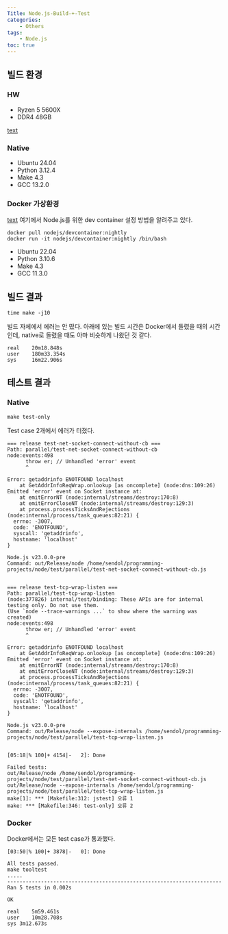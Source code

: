 ```yaml
---
Title: Node.js-Build-+-Test
categories:
    - Others
tags:
    - Node.js
toc: true
---
```


## 빌드 환경
### HW
* Ryzen 5 5600X
* DDR4 48GB

[text](https://github.com/nodejs/node/commit/362afa52ebe462a39874915e5e70d261db153c58)

### Native
* Ubuntu 24.04
* Python 3.12.4
* Make 4.3
* GCC 13.2.0

### Docker 가상환경

[text](https://github.com/nodejs/devcontainer) 여기에서 Node.js를 위한 dev container 설정 방법을 알려주고 있다.
```
docker pull nodejs/devcontainer:nightly
docker run -it nodejs/devcontainer:nightly /bin/bash
```

* Ubuntu 22.04
* Python 3.10.6
* Make 4.3
* GCC 11.3.0

## 빌드 결과

```
time make -j10
```

빌드 자체에서 에러는 안 떴다. 아래에 있는 빌드 시간은 Docker에서 돌렸을 때의 시간인데, native로 돌렸을 때도 아마 비슷하게 나왔던 것 같다.
```
real    20m18.848s
user    180m33.354s
sys     16m22.906s
```

## 테스트 결과
### Native

```
make test-only
```

Test case 2개에서 에러가 터졌다.

```
=== release test-net-socket-connect-without-cb ===                            
Path: parallel/test-net-socket-connect-without-cb
node:events:498
      throw er; // Unhandled 'error' event
      ^

Error: getaddrinfo ENOTFOUND localhost
    at GetAddrInfoReqWrap.onlookup [as oncomplete] (node:dns:109:26)
Emitted 'error' event on Socket instance at:
    at emitErrorNT (node:internal/streams/destroy:170:8)
    at emitErrorCloseNT (node:internal/streams/destroy:129:3)
    at process.processTicksAndRejections (node:internal/process/task_queues:82:21) {
  errno: -3007,
  code: 'ENOTFOUND',
  syscall: 'getaddrinfo',
  hostname: 'localhost'
}

Node.js v23.0.0-pre
Command: out/Release/node /home/sendol/programming-projects/node/test/parallel/test-net-socket-connect-without-cb.js


=== release test-tcp-wrap-listen ===                                          
Path: parallel/test-tcp-wrap-listen
(node:377826) internal/test/binding: These APIs are for internal testing only. Do not use them.
(Use `node --trace-warnings ...` to show where the warning was created)
node:events:498
      throw er; // Unhandled 'error' event
      ^

Error: getaddrinfo ENOTFOUND localhost
    at GetAddrInfoReqWrap.onlookup [as oncomplete] (node:dns:109:26)
Emitted 'error' event on Socket instance at:
    at emitErrorNT (node:internal/streams/destroy:170:8)
    at emitErrorCloseNT (node:internal/streams/destroy:129:3)
    at process.processTicksAndRejections (node:internal/process/task_queues:82:21) {
  errno: -3007,
  code: 'ENOTFOUND',
  syscall: 'getaddrinfo',
  hostname: 'localhost'
}

Node.js v23.0.0-pre
Command: out/Release/node --expose-internals /home/sendol/programming-projects/node/test/parallel/test-tcp-wrap-listen.js


[05:18|% 100|+ 4154|-   2]: Done                                              

Failed tests:
out/Release/node /home/sendol/programming-projects/node/test/parallel/test-net-socket-connect-without-cb.js
out/Release/node --expose-internals /home/sendol/programming-projects/node/test/parallel/test-tcp-wrap-listen.js
make[1]: *** [Makefile:312: jstest] 오류 1
make: *** [Makefile:346: test-only] 오류 2
```

### Docker
Docker에서는 모든 test case가 통과했다.

```
[03:50|% 100|+ 3878|-   0]: Done                                              

All tests passed.
make tooltest
.....
----------------------------------------------------------------------
Ran 5 tests in 0.002s

OK

real	5m59.461s
user	10m28.708s
sys	3m12.673s
```